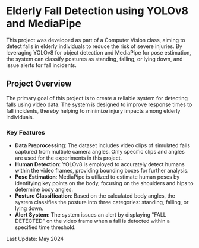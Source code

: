 # Elderly Fall Detection using YOLOv8 and MediaPipe

This project was developed as part of a Computer Vision class, aiming to detect falls in elderly individuals to reduce the risk of severe injuries. By leveraging YOLOv8 for object detection and MediaPipe for pose estimation, the system can classify postures as standing, falling, or lying down, and issue alerts for fall incidents.

## Project Overview

The primary goal of this project is to create a reliable system for detecting falls using video data. The system is designed to improve response times to fall incidents, thereby helping to minimize injury impacts among elderly individuals.

### Key Features

- **Data Preprocessing**: The dataset includes video clips of simulated falls captured from multiple camera angles. Only specific clips and angles are used for the experiments in this project.
- **Human Detection**: YOLOv8 is employed to accurately detect humans within the video frames, providing bounding boxes for further analysis.
- **Pose Estimation**: MediaPipe is utilized to estimate human poses by identifying key points on the body, focusing on the shoulders and hips to determine body angles.
- **Posture Classification**: Based on the calculated body angles, the system classifies the posture into three categories: standing, falling, or lying down.
- **Alert System**: The system issues an alert by displaying "FALL DETECTED" on the video frame when a fall is detected within a specified time threshold.

Last Update: May 2024
